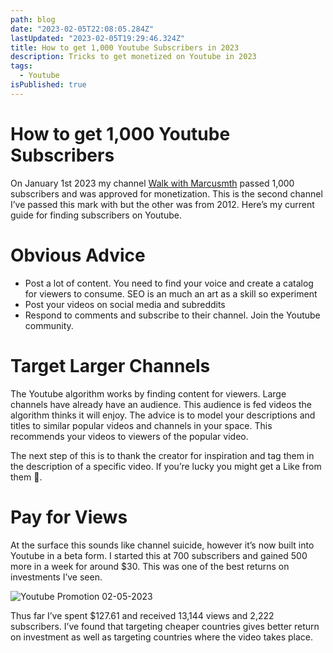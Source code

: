 ```yaml
---
path: blog
date: "2023-02-05T22:08:05.284Z"
lastUpdated: "2023-02-05T19:29:46.324Z"
title: How to get 1,000 Youtube Subscribers in 2023
description: Tricks to get monetized on Youtube in 2023
tags:
  - Youtube
isPublished: true
---
```


# How to get 1,000 Youtube Subscribers

On January 1st 2023 my channel [Walk with Marcusmth](https://www.youtube.com/channel/UCzLPnJlM_5IEe2djVMB2jLA) passed 1,000 subscribers and was approved for monetization. This is the second channel I’ve passed this mark with but the other was from 2012. Here’s my current guide for finding subscribers on Youtube.

# Obvious Advice

- Post a lot of content. You need to find your voice and create a catalog for viewers to consume. SEO is an much an art as a skill so experiment
- Post your videos on social media and subreddits
- Respond to comments and subscribe to their channel. Join the Youtube community.

# Target Larger Channels

The Youtube algorithm works by finding content for viewers. Large channels have already have an audience. This audience is fed videos the algorithm thinks it will enjoy. The advice is to model your descriptions and titles to similar popular videos and channels in your space. This recommends your videos to viewers of the popular video.

The next step of this is to thank the creator for inspiration and tag them in the description of a specific video. If you’re lucky you might get a Like from them 🤞.

# Pay for Views

At the surface this sounds like channel suicide, however it’s now built into Youtube in a beta form. I started this at 700 subscribers and gained 500 more in a week for around $30. This was one of the best returns on investments I’ve seen.

![Youtube Promotion 02-05-2023](/images/youtube-promotions-02-05-2023.jpg)

Thus far I’ve spent $127.61 and received 13,144 views and 2,222 subscribers. I’ve found that targeting cheaper countries gives better return on investment as well as targeting countries where the video takes place.
